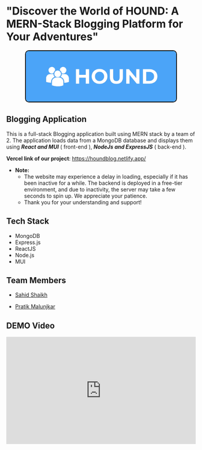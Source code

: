 # "Discover the World of HOUND: A MERN-Stack Blogging Platform for Your Adventures"


<p align="center">
  <img src="Assets/LOGO-1.png" width="400px" style="border: 2px solid black; border-radius: 10px;" />
</p>


## Blogging Application
This is a full-stack Blogging application built using MERN stack by a team of 2. The application loads data from a MongoDB database and displays them using **_React and MUI_** ( front-end ), **_NodeJs and ExpressJS_** ( back-end ).

**Vercel link of our project**:  https://houndblog.netlify.app/
- **Note:**
  - The website may experience a delay in loading, especially if it has been inactive for a while. The backend is deployed in a free-tier environment, and due to inactivity, the server may take a few seconds to spin up. We appreciate your patience.
  - Thank you for your understanding and support!


## Tech Stack

- MongoDB
- Express.js
- ReactJS
- Node.js
- MUI

## Team Members
- [Sahid Shaikh](https://github.com/sahidshaikh23)

- [Pratik Malunjkar](https://github.com/pratikmalunkar)


## DEMO Video

<div style="padding:56.25% 0 0 0;position:relative;"><iframe src="https://player.vimeo.com/video/917464490?badge=0&amp;autopause=0&amp;player_id=0&amp;app_id=58479" frameborder="0" allow="autoplay; fullscreen; picture-in-picture" style="position:absolute;top:0;left:0;width:100%;height:100%;" title="BLOG"></iframe></div><script src="https://player.vimeo.com/api/player.js"></script>

